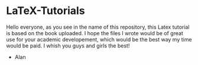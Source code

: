 # LaTeX-Tutorials
Hello everyone, as you see in the name of this repository, this Latex tutorial is based on the book uploaded. I hope the files I wrote would be of great use for your academic developement, which would be the best way my time would be paid. 
I whish you guys and girls the best!

- Alan
